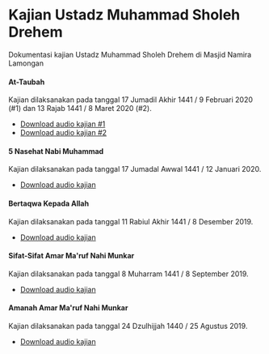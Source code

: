 # Kajian Ustadz Muhammad Sholeh Drehem

Dokumentasi kajian Ustadz Muhammad Sholeh Drehem di Masjid Namira Lamongan

#### At-Taubah

Kajian dilaksanakan pada tanggal 17 Jumadil Akhir 1441 / 9 Februari 2020 (#1) dan 13 Rajab 1441 / 8 Maret 2020 (#2).

- [Download audio kajian #1](https://github.com/hanifmu/kajian-ustadz-muhammad-sholeh-drehem/raw/master/at-taubah-1.MP3)
- [Download audio kajian #2](https://github.com/hanifmu/kajian-ustadz-muhammad-sholeh-drehem/raw/master/at-taubah-2.MP3)


#### 5 Nasehat Nabi Muhammad

Kajian dilaksanakan pada tanggal 17 Jumadal Awwal 1441 / 12 Januari 2020.

- [Download audio kajian](https://github.com/hanifmu/kajian-ustadz-muhammad-sholeh-drehem/raw/master/5_nasehat_nabi_muhammad.MP3)

#### Bertaqwa Kepada Allah

Kajian dilaksanakan pada tanggal 11 Rabiul Akhir 1441 / 8 Desember 2019.

- [Download audio kajian](https://github.com/hanifmu/kajian-ustadz-muhammad-sholeh-drehem/raw/master/bertaqwa_kepada_allah.MP3)

#### Sifat-Sifat Amar Ma'ruf Nahi Munkar

Kajian dilaksanakan pada tanggal 8 Muharram 1441 / 8 September 2019.

- [Download audio kajian](https://github.com/hanifmu/kajian-ustadz-muhammad-sholeh-drehem/raw/master/amar_maruf_nahi_munkar.MP3)

#### Amanah Amar Ma'ruf Nahi Munkar

Kajian dilaksanakan pada tanggal 24 Dzulhijjah 1440 / 25 Agustus 2019.

- [Download audio kajian](https://github.com/hanifmu/kajian-ustadz-muhammad-sholeh-drehem/raw/master/amanah_amar_ma'ruf_nahi_munkar.MP3)
